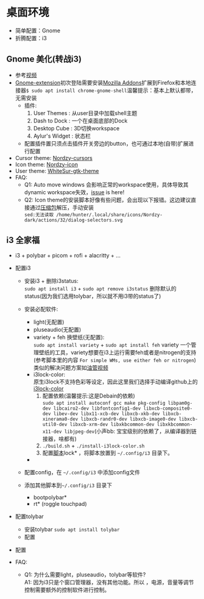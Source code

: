 # 桌面环境
* 简单配置：Gnome  
* 折腾配置：i3  
## Gnome 美化(转战i3)  
* 参考[视频](https://www.bilibili.com/video/BV1KR4y127dR/?spm_id_from=333.1007.top_right_bar_window_history.content.click&vd_source=8836eda798f42e634172036484104534)  
* [Gnome-extension](https://extensions.gnome.org/)初次登陆需要安装[Mozilla Addons](https://addons.mozilla.org/en-US/firefox/addon/gnome-shell-integration/)扩展到Firefox和本地连接器`$ sudo apt install chrome-gnome-shell`温馨提示：基本上默认都带，无需安装   
  - 插件: 
    1.  User Themes : 从user目录中加载shell主题
    2.  Dash to Dock : 一个在桌面底部的Dock
    3.  Desktop Cube : 3D切换workspace
    4.  Aylur's Widget : 状态栏
  - 配置插件置只须点击插件开关旁边的button，也可通过本地(自带)扩展进行配置  
* Cursor theme: [Nordzy-cursors](https://github.com/alvatip/Nordzy-cursors)  
* Icon theme: [Nordzy-icon](https://github.com/alvatip/Nordzy-icon)
* User theme: [WhiteSur-gtk-theme](https://github.com/vinceliuice/WhiteSur-gtk-theme)  
* FAQ:  
  - Q1: Auto move windows 会影响正常的workspace使用，具体导致其dynamic workspace失效，[issue](https://gitlab.gnome.org/GNOME/gnome-shell/-/issues/290) is here!  
  - Q2: Icon theme的安装脚本好像有些问题，会出现以下报错。这边建议直接通过[压缩包](https://www.pling.com/s/Gnome/p/1686927)解压，手动安装  
    `sed:无法读取 /home/hunter/.local/share/icons/Nordzy-dark/actions/32/dialog-selectors.svg`  

## i3 全家福  
* i3 + polybar + picom + rofi + alacritty + ...
* 配置i3
  - 安装i3 + 删除i3status:  
    `sudo apt install i3` + `sudo apt remove i3status` 删除默认的status(因为我们选用tolybar，所以就不用i3带的status了)  
  - 安装必配软件:  
    - light(无配置)  
    - pluseaudio(无配置)  
    - variety + feh 换壁纸(无配置):  
      `sudo apt install variety` + `sudo apt install feh` variety 一个管理壁纸的工具，variety想要在i3上运行需要feh或者是nitrogen的支持(参考脚本里的内容 `For simple WMs, use either feh or nitrogen`) 类似的解决问题方案如[油管视频](https://www.youtube.com/watch?v=zplxmG8Y-XU)   
    - i3lock-color:  
      原生i3lock不支持色彩等设定，因此这里我们选择手动编译github上的[i3lock-color](https://github.com/Raymo111/i3lock-color)  
      1. 配置依赖(温馨提示:这是Debain的依赖)  
      `sudo apt install autoconf gcc make pkg-config libpam0g-dev libcairo2-dev libfontconfig1-dev libxcb-composite0-dev libev-dev libx11-xcb-dev libxcb-xkb-dev libxcb-xinerama0-dev libxcb-randr0-dev libxcb-image0-dev libxcb-util0-dev libxcb-xrm-dev libxkbcommon-dev libxkbcommon-x11-dev libjpeg-dev`(小声bb: 宝宝级别的依赖了，从编译器到链接器，啥都有)  
      2. `./build.sh` + `./install-i3lock-color.sh`  
      3. 配置[脚本]()lock* ，将脚本放置到 `~/.config/i3` 目录下。  
    - 

  - 配置config，在 `~/.config/i3` 中添加config文件  
  - 添加其他脚本到`~/.config/i3` 目录下  
    - bootpolybar*  
    - rt* (roggle touchpad)   
* 配置tolybar  
  - 安装tolybar `sudo apt install tolybar`  
  - 配置

* 配置  

* FAQ:  
  - Q1: 为什么需要light，pluseaudio，tolybar等软件?  
    A1: 因为i3只是个窗口管理器，没有其他功能。所以 ，电源，音量等调节控制需要额外的控制软件进行控制。  
